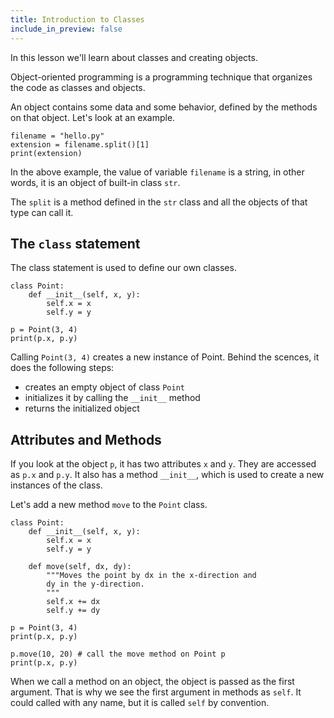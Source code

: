 ```yaml
---
title: Introduction to Classes
include_in_preview: false
---
```


In this lesson we'll learn about classes and creating objects.

Object-oriented programming is a programming technique that organizes the code as classes and objects.

An object contains some data and some behavior, defined by the methods on that object.  Let's look at an example.

```{.python .example}
filename = "hello.py"
extension = filename.split()[1]
print(extension)
```

In the above example, the value of variable `filename` is a string, in other words, it is an object of built-in class `str`.

The `split` is a method defined in the `str` class and all the objects of that type can call it.

## The `class` statement

The class statement is used to define our own classes.

```{.python .example}
class Point:
    def __init__(self, x, y):
        self.x = x
        self.y = y

p = Point(3, 4)
print(p.x, p.y)
```

Calling `Point(3, 4)` creates a new instance of Point. Behind the scences, it does the following steps:

* creates an empty object of class `Point`
* initializes it by calling the `__init__` method
* returns the initialized object

## Attributes and Methods

If you look at the object `p`, it has two attributes `x` and `y`. They are accessed as `p.x` and `p.y`. It also has a method `__init__`, which is used to create a new instances of the class.

Let's add a new method `move` to the `Point` class.


```{.python .example}
class Point:
    def __init__(self, x, y):
        self.x = x
        self.y = y

    def move(self, dx, dy):
        """Moves the point by dx in the x-direction and
        dy in the y-direction.
        """
        self.x += dx
        self.y += dy

p = Point(3, 4)
print(p.x, p.y)

p.move(10, 20) # call the move method on Point p
print(p.x, p.y)
```

When we call a method on an object, the object is passed as the first argument. That is why we see the first argument in methods as `self`. It could called with any name, but it is called `self` by convention.



